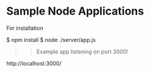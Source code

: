 # Sample Node Applications

For installation

$ npm install
$ node ./server/app.js

 >> Example app listening on port 3000!

 http://localhost:3000/